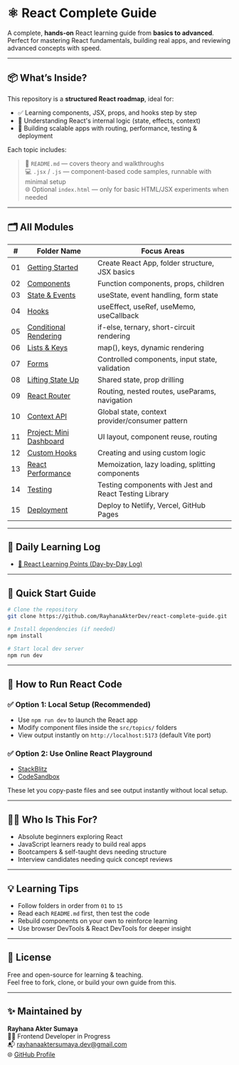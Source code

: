 # ⚛️ React Complete Guide

A complete, **hands-on** React learning guide from **basics to advanced**.  
Perfect for mastering React fundamentals, building real apps, and reviewing advanced concepts with speed.

---

## 📦 What’s Inside?

This repository is a **structured React roadmap**, ideal for:

- ✅ Learning components, JSX, props, and hooks step by step  
- 🧠 Understanding React's internal logic (state, effects, context)  
- 🚀 Building scalable apps with routing, performance, testing & deployment

Each topic includes:

> 📘 `README.md` — covers theory and walkthroughs  
> 💻 `.jsx` / `.js` — component-based code samples, runnable with minimal setup  
> 🌐 Optional `index.html` — only for basic HTML/JSX experiments when needed

---

## 🗂️ All Modules

| #   | Folder Name                                            | Focus Areas                                              |
|-----|--------------------------------------------------------|----------------------------------------------------------|
| 01  | [Getting Started](./src/topics/01-getting-started/README.md)      | Create React App, folder structure, JSX basics           |
| 02  | [Components](./src/topics/02-components/README.md)                | Function components, props, children                     |
| 03  | [State & Events](./src/topics/03-state-and-events/README.md)      | useState, event handling, form state                     |
| 04  | [Hooks](./src/topics/04-hooks/README.md)                          | useEffect, useRef, useMemo, useCallback                  |
| 05  | [Conditional Rendering](./src/topics/05-conditional/README.md)    | if-else, ternary, short-circuit rendering                |
| 06  | [Lists & Keys](./src/topics/06-lists-and-keys/README.md)          | map(), keys, dynamic rendering                          |
| 07  | [Forms](./src/topics/07-forms/README.md)                          | Controlled components, input state, validation           |
| 08  | [Lifting State Up](./src/topics/08-lifting-state-up/README.md)    | Shared state, prop drilling                              |
| 09  | [React Router](./src/topics/09-react-router/README.md)            | Routing, nested routes, useParams, navigation            |
| 10  | [Context API](./src/topics/10-context-api/README.md)              | Global state, context provider/consumer pattern          |
| 11  | [Project: Mini Dashboard](./src/topics/11-project-dashboard/README.md) | UI layout, component reuse, routing                   |
| 12  | [Custom Hooks](./src/topics/12-custom-hooks/README.md)            | Creating and using custom logic                         |
| 13  | [React Performance](./src/topics/13-performance/README.md)        | Memoization, lazy loading, splitting components          |
| 14  | [Testing](./src/topics/14-testing/README.md)                      | Testing components with Jest and React Testing Library   |
| 15  | [Deployment](./src/topics/15-deployment/README.md)                | Deploy to Netlify, Vercel, GitHub Pages                  |

---

## 📝 Daily Learning Log

- [📅 React Learning Points (Day-by-Day Log)](./src/learning-log/README.md)

---

## 🚀 Quick Start Guide

```bash
# Clone the repository
git clone https://github.com/RayhanaAkterDev/react-complete-guide.git

# Install dependencies (if needed)
npm install

# Start local dev server
npm run dev
```

---

## 🧪 How to Run React Code

### ✅ Option 1: Local Setup (Recommended)

- Use `npm run dev` to launch the React app  
- Modify component files inside the `src/topics/` folders  
- View output instantly on `http://localhost:5173` (default Vite port)

### ✅ Option 2: Use Online React Playground

- [StackBlitz](https://stackblitz.com/fork/react)  
- [CodeSandbox](https://codesandbox.io/s/)  

These let you copy-paste files and see output instantly without local setup.

---

## 👩‍💻 Who Is This For?

- Absolute beginners exploring React  
- JavaScript learners ready to build real apps  
- Bootcampers & self-taught devs needing structure  
- Interview candidates needing quick concept reviews  

---

## 💡 Learning Tips

- Follow folders in order from `01` to `15`  
- Read each `README.md` first, then test the code  
- Rebuild components on your own to reinforce learning  
- Use browser DevTools & React DevTools for deeper insight  

---

## 📜 License

Free and open-source for learning & teaching.  
Feel free to fork, clone, or build your own guide from this.

---

## ✨ Maintained by

**Rayhana Akter Sumaya**  
👩‍💻 Frontend Developer in Progress  
📬 [rayhanaaktersumaya.dev@gmail.com](mailto:rayhanaaktersumaya.dev@gmail.com)  
🌐 [GitHub Profile](https://github.com/RayhanaAkterDev)
